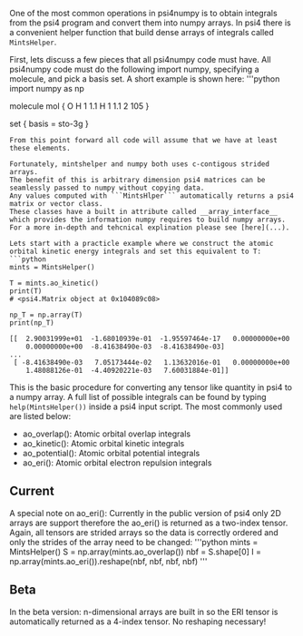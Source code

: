 One of the most common operations in psi4numpy is to obtain integrals from the psi4 program and convert them into numpy arrays.
In psi4 there is a convenient helper function that build dense arrays of integrals called ```MintsHelper```.

First, lets discuss a few pieces that all psi4numpy code must have.
All psi4numpy code must do the following import numpy, specifying a molecule, and pick a basis set.
A short example is shown here:
'''python
import numpy as np

molecule mol {
O
H 1 1.1
H 1 1.1 2 105
}

set {
 basis = sto-3g
}
```
From this point forward all code will assume that we have at least these elements.

Fortunately, mintshelper and numpy both uses c-contigous strided arrays.
The benefit of this is arbitrary dimension psi4 matrices can be seamlessly passed to numpy without copying data.
Any values computed with ```MintsHlper``` automatically returns a psi4 matrix or vector class. 
These classes have a built in attribute called __array_interface__ which provides the information numpy requires to build numpy arrays.
For a more in-depth and tehcnical explination please see [here](...).

Lets start with a practicle example where we construct the atomic orbital kinetic energy integrals and set this equivalent to T:
```python
mints = MintsHelper()

T = mints.ao_kinetic()
print(T)
# <psi4.Matrix object at 0x104089c08>

np_T = np.array(T)
print(np_T)

[[  2.90031999e+01  -1.68010939e-01  -1.95597464e-17   0.00000000e+00
    0.00000000e+00  -8.41638490e-03  -8.41638490e-03]
...
 [ -8.41638490e-03   7.05173444e-02   1.13632016e-01   0.00000000e+00
    1.48088126e-01  -4.40920221e-03   7.60031884e-01]]
```
This is the basic procedure for converting any tensor like quantity in psi4 to a numpy array.
A full list of possible integrals can be found by typing ```help(MintsHelper())``` inside a psi4 input script.
The most commonly used are listed below:
 - ao_overlap(): Atomic orbital overlap integrals 
 - ao_kinetic(): Atomic orbital kinetic integrals
 - ao_potential(): Atomic orbital potential integrals
 - ao_eri(): Atomic orbital electron repulsion integrals

## Current
A special note on ao_eri():
Currently in the public version of psi4 only 2D arrays are support therefore the ao_eri() is returned as a two-index tensor.
Again, all tensors are strided arrays so the data is correctly ordered and only the strides of the array need to be changed:
'''python
mints = MintsHelper()
S = np.array(mints.ao_overlap())
nbf = S.shape[0]
I = np.array(mints.ao_eri()).reshape(nbf, nbf, nbf, nbf)
'''

## Beta
In the beta version: n-dimensional arrays are built in so the ERI tensor is automatically returned as a 4-index tensor.
No reshaping necessary!


